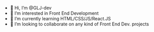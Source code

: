 - 👋 Hi, I’m @GLJ-dev
- 👀 I’m interested in Front End Development
- 🌱 I’m currently learning HTML/CSS/JS/React.JS
- 💞️ I’m looking to collaborate on any kind of Front End Dev. projects 

<!---
GLJ-dev/GLJ-dev is a ✨ special ✨ repository because its `README.md` (this file) appears on your GitHub profile.
You can click the Preview link to take a look at your changes.
--->
